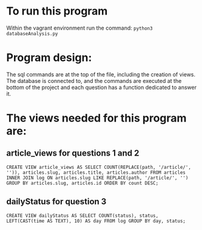 # To run this program
Within the vagrant environment run the command:
    `python3 databaseAnalysis.py`


# Program design:
The sql commands are at the top of the file, including the creation of views.
The database is connected to, and the commands are executed at the bottom of the project and each question has a function dedicated to answer it.


# The views needed for this program are:
## article_views for questions 1 and 2
`CREATE VIEW article_views AS
SELECT COUNT(REPLACE(path, '/article/', '')),
       articles.slug,
       articles.title,
       articles.author
    FROM articles
    INNER JOIN log
    ON articles.slug
    LIKE REPLACE(path, '/article/', '')
    GROUP BY articles.slug, articles.id
    ORDER BY count DESC;`

## dailyStatus for question 3
`CREATE VIEW dailyStatus AS
SELECT COUNT(status),
          status,
          LEFT(CAST(time AS TEXT), 10)
   AS day
   FROM log
   GROUP BY day, status;`



